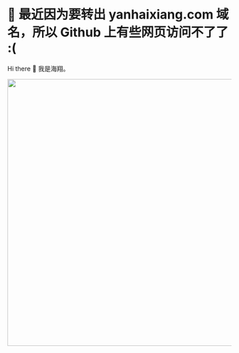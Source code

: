 # 🚧 最近因为要转出 yanhaixiang.com 域名，所以 Github 上有些网页访问不了了 :(

Hi there 👋 我是海翔。

<img src="https://upload-images.jianshu.io/upload_images/2979799-b408c93cd5509b8b.png" width="600" alt=""/>
